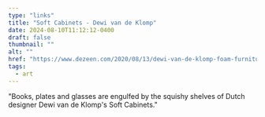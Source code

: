 ```yaml
---
type: "links"
title: "Soft Cabinets - Dewi van de Klomp"
date: 2024-08-10T11:12:12-0400
draft: false
thumbnail: ""
alt: ""
href: "https://www.dezeen.com/2020/08/13/dewi-van-de-klomp-foam-furniture-soft-cabinets-design/"
tags:
  - art
---
```


"Books, plates and glasses are engulfed by the squishy shelves of Dutch designer Dewi van de Klomp's Soft Cabinets."
